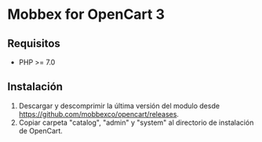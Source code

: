 # Mobbex for OpenCart 3
## Requisitos
* PHP >= 7.0

## Instalación
1. Descargar y descomprimir la última versión del modulo desde https://github.com/mobbexco/opencart/releases.
2. Copiar carpeta "catalog", "admin" y "system" al directorio de instalación de OpenCart.